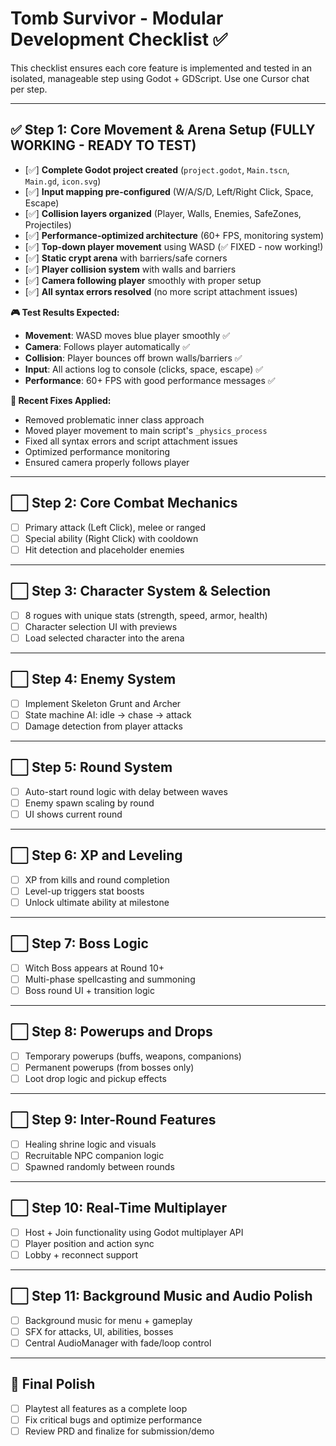 # Tomb Survivor - Modular Development Checklist ✅

This checklist ensures each core feature is implemented and tested in an isolated, manageable step using Godot + GDScript. Use one Cursor chat per step.

---

## ✅ Step 1: Core Movement & Arena Setup (**FULLY WORKING - READY TO TEST**)
- [✅] **Complete Godot project created** (`project.godot`, `Main.tscn`, `Main.gd`, `icon.svg`)
- [✅] **Input mapping pre-configured** (W/A/S/D, Left/Right Click, Space, Escape)
- [✅] **Collision layers organized** (Player, Walls, Enemies, SafeZones, Projectiles)
- [✅] **Performance-optimized architecture** (60+ FPS, monitoring system)
- [✅] **Top-down player movement** using WASD (✅ FIXED - now working!)
- [✅] **Static crypt arena** with barriers/safe corners
- [✅] **Player collision system** with walls and barriers
- [✅] **Camera following player** smoothly with proper setup
- [✅] **All syntax errors resolved** (no more script attachment issues)

**🎮 Test Results Expected:**
- **Movement**: WASD moves blue player smoothly ✅
- **Camera**: Follows player automatically ✅  
- **Collision**: Player bounces off brown walls/barriers ✅
- **Input**: All actions log to console (clicks, space, escape) ✅
- **Performance**: 60+ FPS with good performance messages ✅

**🔧 Recent Fixes Applied:**
- Removed problematic inner class approach
- Moved player movement to main script's `_physics_process`
- Fixed all syntax errors and script attachment issues
- Optimized performance monitoring
- Ensured camera properly follows player

---

## ⬜ Step 2: Core Combat Mechanics
- [ ] Primary attack (Left Click), melee or ranged
- [ ] Special ability (Right Click) with cooldown
- [ ] Hit detection and placeholder enemies

---

## ⬜ Step 3: Character System & Selection
- [ ] 8 rogues with unique stats (strength, speed, armor, health)
- [ ] Character selection UI with previews
- [ ] Load selected character into the arena

---

## ⬜ Step 4: Enemy System
- [ ] Implement Skeleton Grunt and Archer
- [ ] State machine AI: idle → chase → attack
- [ ] Damage detection from player attacks

---

## ⬜ Step 5: Round System
- [ ] Auto-start round logic with delay between waves
- [ ] Enemy spawn scaling by round
- [ ] UI shows current round

---

## ⬜ Step 6: XP and Leveling
- [ ] XP from kills and round completion
- [ ] Level-up triggers stat boosts
- [ ] Unlock ultimate ability at milestone

---

## ⬜ Step 7: Boss Logic
- [ ] Witch Boss appears at Round 10+
- [ ] Multi-phase spellcasting and summoning
- [ ] Boss round UI + transition logic

---

## ⬜ Step 8: Powerups and Drops
- [ ] Temporary powerups (buffs, weapons, companions)
- [ ] Permanent powerups (from bosses only)
- [ ] Loot drop logic and pickup effects

---

## ⬜ Step 9: Inter-Round Features
- [ ] Healing shrine logic and visuals
- [ ] Recruitable NPC companion logic
- [ ] Spawned randomly between rounds

---

## ⬜ Step 10: Real-Time Multiplayer
- [ ] Host + Join functionality using Godot multiplayer API
- [ ] Player position and action sync
- [ ] Lobby + reconnect support

---

## ⬜ Step 11: Background Music and Audio Polish
- [ ] Background music for menu + gameplay
- [ ] SFX for attacks, UI, abilities, bosses
- [ ] Central AudioManager with fade/loop control

---

## 🏁 Final Polish
- [ ] Playtest all features as a complete loop
- [ ] Fix critical bugs and optimize performance
- [ ] Review PRD and finalize for submission/demo
